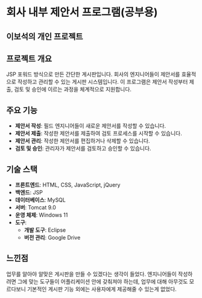 # 회사 내부 제안서 프로그램(공부용)

## 이보석의 개인 프로젝트

## 프로젝트 개요

JSP 포워드 방식으로 만든 간단한 게시판입니다.
회사의 엔지니어들이 제안서를 효율적으로 작성하고 관리할 수 있는 게시판 시스템입니다. 
이 프로그램은 제안서 작성부터 제출, 검토 및 승인에 이르는 과정을 체계적으로 지원합니다.

## 주요 기능

- **제안서 작성**: 필드 엔지니어들이 새로운 제안서를 작성할 수 있습니다.
- **제안서 제출**: 작성한 제안서를 제출하여 검토 프로세스를 시작할 수 있습니다.
- **제안서 관리**: 작성한 제안서를 편집하거나 삭제할 수 있습니다.
- **검토 및 승인**: 관리자가 제안서를 검토하고 승인할 수 있습니다.

## 기술 스택

- **프론트엔드**: HTML, CSS, JavaScript, jQuery
- **백엔드**: JSP
- **데이터베이스**: MySQL
- **서버**: Tomcat 9.0
- **운영 체제**: Windows 11
- **도구**:
  - **개발 도구**: Eclipse
  - **버전 관리**: Google Drive
 
## 느낀점
업무를 알아야 알맞은 게시판을 만들 수 있겠다는 생각이 들었다.
엔지니어들이 작성하려면 그에 맞는 도구들이 어플리케이션 안에 갖춰져야 하는데,
업무에 대해 아무것도 모르다보니 기본적인 게시판 기능 외에는 사용자에게 제공해줄 수 있는게 없었다.
